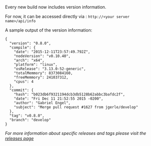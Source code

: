Every new build now includes version information.

For now, it can be accessed directly via :   `http://<your server name>/api/info`

A sample output of the version information:

```
{
  "version": "0.8.0",
  "compile": {
    "date": "2015-12-11T23:57:49.792Z",
    "nodeVersion": "v0.10.40",
    "arch": "x64",
    "platform": "linux",
    "osRelease": "3.13.0-52-generic",
    "totalMemmory": 8373084160,
    "freeMemmory": 241037312,
    "cpus": 4
  },
  "commit": {
    "hash": "b023db6f9321194dcb3db5128b62abbc3bafdc2f",
    "date": "Fri Dec 11 21:52:55 2015 -0200",
    "author": "Gabriel Engel",
    "subject": "Merge pull request #1627 from jgerle/develop"
  },
  "tag": "v0.8.0",
  "branch": "develop"
}
```

_For more information about specific releases and tags please visit the [releases page](https://github.com/RocketChat/Rocket.Chat/releases)_
